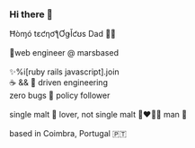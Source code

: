 ### Hi there 👋

Ħòɱó tɛƈƞơƪƠǥǏƈʊs Dad 👨‍👧<br>
<br>
🚀web engineer @ marsbased<br>
<br>
✨%i[ruby rails javascript].join<br>
☕️ && 🍰 driven engineering<br>
zero bugs 🤯 policy follower<br>
<br>
single malt 🥃 lover, not single malt 👩‍❤️‍💋‍👨 man 🐾<br>
<br>
based in Coimbra, Portugal 🇵🇹 

<!--
**tOOnPT/tOOnPT** is a ✨ _special_ ✨ repository because its `README.md` (this file) appears on your GitHub profile.

Here are some ideas to get you started:

- 🔭 I’m currently working on ...
- 🌱 I’m currently learning ...
- 👯 I’m looking to collaborate on ...
- 🤔 I’m looking for help with ...
- 💬 Ask me about ...
- 📫 How to reach me: ...
- 😄 Pronouns: ...
- ⚡ Fun fact: ...
-->

